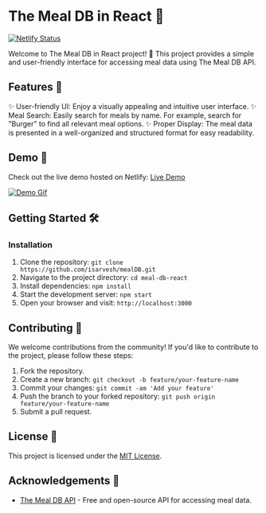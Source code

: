 # The Meal DB in React 🍔

[![Netlify Status](https://api.netlify.com/api/v1/badges/388787aa-738d-4bc5-9639-cf28ee1bf08b/deploy-status)](https://app.netlify.com/sites/mealdbapihere/deploys)

Welcome to The Meal DB in React project! 🎉 This project provides a simple and user-friendly interface for accessing meal data using The Meal DB API.

## Features 🌟

✨ User-friendly UI: Enjoy a visually appealing and intuitive user interface.
✨ Meal Search: Easily search for meals by name. For example, search for "Burger" to find all relevant meal options.
✨ Proper Display: The meal data is presented in a well-organized and structured format for easy readability.

## Demo 🚀

Check out the live demo hosted on Netlify: [Live Demo](https://your-netlify-link.com)

[![Demo Gif](demo.gif)](https://mealdbapihere.netlify.app/)

## Getting Started 🛠️


### Installation

1. Clone the repository: `git clone https://github.com/isarvesh/mealDB.git`
2. Navigate to the project directory: `cd meal-db-react`
3. Install dependencies: `npm install`
4. Start the development server: `npm start`
5. Open your browser and visit: `http://localhost:3000`

## Contributing 👥

We welcome contributions from the community! If you'd like to contribute to the project, please follow these steps:

1. Fork the repository.
2. Create a new branch: `git checkout -b feature/your-feature-name`
3. Commit your changes: `git commit -am 'Add your feature'`
4. Push the branch to your forked repository: `git push origin feature/your-feature-name`
5. Submit a pull request.

## License 📝

This project is licensed under the [MIT License](LICENSE).

## Acknowledgements 👏

- [The Meal DB API](https://www.themealdb.com/api.php) - Free and open-source API for accessing meal data.


